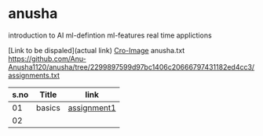 # anusha
introduction to AI
ml-defintion
ml-features
real time applictions

[Link to be dispaled](actual link)
[Cro-Image]()
anusha.txt
https://github.com/Anu-Anusha1120/anusha/tree/2299897599d97bc1406c20666797431182ed4cc3/assignments.txt

| s.no   |   Title       |    link     |
|------- | ------------- | ----------- |
| 01     | basics        |[assignment1](https://github.com/Anu-Anusha1120/anusha/blob/649118c466801707b48d83350c643eb93228ea73/assignments/Assignment_01.ipynb)
|02      |
